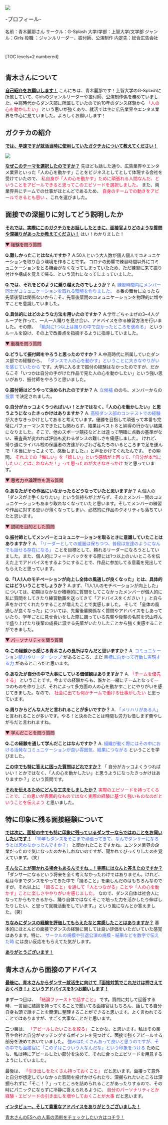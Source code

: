 ![](/img/news/281/1.jpg)

<div style="font-size: 120%;">

-プロフィール-

</div>

名前：青木麗那さん
サークル：G-Splash
大学/学部：上智大学/文学部
ジャンル：Girls
役職 ：ジャンルリーダー、振付師、公演制作
内定先：総合広告会社




<div style="margin: 3em 0;">

[TOC levels=2 numbered]

</div>


## 青木さんについて

**<u>自己紹介をお願いします！</u>**
こんにちは、青木麗那です！上智大学のG-Splashに所属していて、Girlsのジャンルリーダーや振付師、公演制作係を務めていました。中高時代からダンス部に所属していたので約10年のダンス経験から <span style="color: Crimson;" >「人の心を動かしたい」</span> という思いが強くあり、就活では主に広告業界やエンタメ業界を中心に見ていました。よろしくお願いします！

## ガクチカの紹介

**<u>では、早速ですが就活当時に使用していたガクチカについて教えてください！</u>**

![](/img/news/281/2.jpg)


**<u>なぜこのテーマを選択したのですか？</u>**
先ほども話した通り、広告業界やエンタメ業界といった「人の心を動かす」ことをビジネスとしてとして体現する会社を受けていたので、 <span style="color: Crimson;" >私自身が「人の心を動かす」ために頑張れる人間なんだ、ということをアピールできると思ってこのエピソードを選択しました。</span> また、両業界共にチームでの仕事がほとんどであるため、 <span style="color: Crimson;" >自身のチームでの動きをアピールできるとも思い</span> 、これを選びました。


## 面接での深掘りに対してどう説明したか

**<u>それでは、実際にこのガクチカをお話ししたときに、面接官よりどのような質問や深掘りがあったか教えてください！</u>**
はい！わかりました！


<span style="background-color: LightPink;" >▼ 経験を問う質問</span>

**Q.難しかったことはなんですか？**
A.50人という大人数が個人個人でコミュニケーションを取り合う環境を作ることです。
コロナの影響で練習時間以外にコミュニケーションをとる機会がなくなってしまっていたため、ただ練習に来て振り付けや構成を覚えて帰る、という流れになってしまっていました。

**Q.では、それをどのように乗り越えたのでしょうか？**
A. <span style="color: Royalblue;" >練習時間内にメンバー同士がコミュニケーションを取れる環境を作りました。</span> 本番の舞台に立ったら先輩後輩は関係ないからこそ、先輩後輩間のコミュニケーションを物理的に増やすことを意識していました。

**Q.具体的にはどのような方法を用いたのですか？**
A.学年ごちゃまぜの3~4人グループを作って、一人一人踊りを見せ合い、アドバイスを作る練習方法を行いました。その際、 <span style="color: Royalblue;" >「絶対に1つ以上は踊りの中で良かったところを褒める」</span> というルールを設け、その上で改善点を指摘するように指導していました。


<span style="background-color: LightPink;" >▼ 動機を問う質問</span>

**Q.どうして振付師をやろうと思ったのですか？**
A.中高時代に所属していたダンス部での経験から、 <span style="color: Royalblue;" >「ダンスで人の心を動かす」ということに大きなやりがいを感じていたから</span> です。大学に入るまで振付の経験はなかったのですが、だからこそ「いつかは自分の手がけた作品で見た人の心を動かしたい」という強い思いがあり、振付師をやろうと思いました。

**Q.振付師はどうやって決められたのですか？**
A. <span style="color: Royalblue;" >立候補</span> ののち、メンバーからの <span style="color: Royalblue;" >投票</span> で決定されました。

**Q.自分がカッコよくうつればいい！とかではなく、「人の心を動かしたい」と思うようになったきっかけはありますか？**
A. <span style="color: Royalblue;" >高校ダンス部のコンテストでの経験</span> が大きなきっかけとしてあると考えています。優勝を目指して頑張って本番も完璧にパフォーマンスできたにも関わらず、結果はベスト８と納得の行かない結果になりました。そこで、他のスポーツ競技などとは違って明確に点数の基準がない、審査員が変われば評価も変わるダンスの難しさを痛感しました。
けれど、帰り道にライバル校の保護者の方達がわざわざ私たちのいるところまで足を運んで「本当にかっこよくて、感動しました。」と声をかけてくれたんです。
その瞬間、 <span style="color: Crimson;" >それまでの「悔しい」を「嬉しい」という感情が上回って、「自分が本当にしたいことはこれなんだ！」って思ったのが大きなきっかけ</span> だと思っています。


<span style="background-color: LightPink;" >▼ 思考力や論理性を測る質問</span>

**Q.あなたがその作品にいなかったらどうなっていたと思いますか？**
A.個人の「ダンスが上手くなりたい」という気持ちが上がらず、その上メンバー間のコミュニケーションもあまり取れなくなっていたと思います。そしてメンバーの練習や作品に対する思いが薄くなってしまい、必然的に作品のクオリティも落ちていたと思います。


<span style="background-color: LightPink;" >▼ 説明を目的とした質問</span>

**Q.振付師としてメンバーとコミュニケーションを取るときに意識していたことはありますか？**
A. <span style="color: Royalblue;" >「リーダーとしての威厳は保ちつつ、普段は友達のようになんでも話せる存在になる」</span> ことを目標として、頼れるリーダーになろうとしていました。また、個人的にフィードバックをする際には1つ以上のいいところを伝えた上でアドバイスをするようにすることで、作品に参加してる意義を見出してもらえたと思っています。

**Q.「1人1人のモチベーションが向上し全体の風通しが良くなった」とは、具体的にはどういうことでしょうか？**
A.まず、「1人1人のモチベーションが向上した」については、初期はなかなか積極的に質問をしてこなかったメンバーが個人的に私に質問をしてきたり練習動画を送ってきて「アドバイスをください！」と自ら声をかけてくれたりすることが増えたことで実感しました。
そして「全体の風通しが良くなった」については、先輩後輩関係なく質問やアドバイスをしあっていたり、学年ごとに見せ合いをした際に踊っている先輩や後輩の名前を沢山呼んで盛り上げたり後輩の成長に涙する先輩がいたりしたことから強く実感することができました。


<span style="background-color: LightPink;" >▼ パーソナリティを問う質問</span>

**Q.この経験から感じる青木さんの長所はなんだと思いますか？**
A. <span style="color: Royalblue;" >コミュニケーション能力やリーダーシップ</span> があるところ、また <span style="color: Royalblue;" >目標に向かって行動し実現する力</span> があるところだと思います。

**Q.あなたが自分の中で大事にしている価値観はありますか？**
A. <span style="color: Crimson;" >「チームを優先する」</span> ということです。今までの経験からも、誰かと一緒にチームとなって一つのものを作り上げ、それによって多方面の人の心を動かすことにやりがいを感じてきました。なので、 <span style="color: Crimson;" >社会に出ても何かチームで働ける仕事がしたい</span> と思っています。

**Q.周りからどんな人だと言われることが多いですか？**
A. <span style="color: Royalblue;" >「メリハリがある人」</span> と言われることが多いです。やる！と決めたことは時間も労力も惜しまず費やしがちだと言われますね。


<span style="background-color: LightPink;" >▼ 学んだことを問う質問</span>

**Q.この経験を通して学んだことはなんですか？**
A. <span style="color: Royalblue;" >組織が動く際にはその中における活発なコミュニケーションが良い雰囲気、結果につながる</span> ということを学びました。




**<u>この中でも特に答えに困った質問はどれですか？</u>**
「 自分がカッコよくうつればいい！とかではなく、「人の心を動かしたい」と思うようになったきっかけはありますか？」という質問です。

**<u>それを伝えるためにどんな工夫をしましたか？</u>**
<span style="color: Crimson;" >実際のエピソードを持ってくることで、この思いが表面的なものではなく実際の経験に基づく強いものなのだということを伝えよう</span> と思いました。


## 特に印象に残る面接経験について
**<u>では次に、面接の中でも特に印象に残っているダンサーならではのことをお伺いしたいです！</u>**
<span style="color: Royalblue;" >「10年もダンスをそこまで頑張ってきて、なんでダンサーになろうとは思わなかったんですか？」</span> と聞かれたことですかね。エンタメ業界の企業だったので気になったのかもしれないのですが、聞かれてびっくりしたのを覚えています。（笑）

**<u>そんなことが聞かれる場合もあるんですね...！実際にはなんと答えたのですか？</u>**
「ダンサーになるという将来を全く考えなかったわけではありません。けれど、私は今までダンスをやってきた中で「踊ること」を楽しんだのはもちろんなのですが、それ以上に <span style="color: Crimson;" >「踊ること」を通して「人とつながる」ことや「人の心を動かす」ことに楽しさややりがいを感じました。</span> なので、ダンス自体は社会人になってからもできるから、踊り自体ではなくそこで培った力を活かしたり伸ばしたりしたい、と思って就職活動をしています。」という風になんとか答えました。（笑）

**<u>ちなみにダンスの経験を評価してもらえたなと実感したことはありますか？</u>**
基本的にほとんどの面接でダンスの経験に関しては良い評価をいただいていた感覚はあります。特に、 <span style="color: Royalblue;" >サークルの規模や引退公演の規模・結果などを数字で伝えた時</span> には良い反応をもらえてた気がします。

**<u>ありがとうございます！</u>**


## 青木さんから面接のアドバイス
**<u>最後に、青木さんからダンサー就活生に向けて『面接対策でこれだけは押さえておくべき！』というアドバイスを3つお願いします！</u>**

まず一つ目は、 <span style="color: Crimson;" >「結論ファーストで話すこと」</span> です。質問に対して回答する時、一言目に結論を持ってくることで聞いてる面接官はもちろん、話してる自分自身も頭で話すことを簡潔に整理することができると思います。よく言われてることではありますが、すごく大事なことだと思います。

二つ目は、 <span style="color: Crimson;" >「アピールしたいことを絞る」</span> ことかな、と思います。私はその業界や会社と自分がマッチングするポイントを見つけて、面接で強くアピールする部分を決めておいていました。 <span style="color: Royalblue;" >強みはたくさんあって良いと思うのですが、その中でも面接官に「この子はこういう人なんだな」という印象をつける</span> ためにも、私は特にアピールしたい部分を決めて、それに合ったエピソードを用意するようにしていました。

最後は、 <span style="color: Crimson;" >「引き出しをたくさん持っておくこと」</span> だと思います。面接って意外と自分が想定していなかった質問を投げかけられたり、深掘られたいところは深掘られずに「そこ！？」ってところを詰められることがあったりするので、その時にパニックにならずに冷静に答えられるように、 <span style="color: Crimson;" >自分のパーソナリティとか経験・エピソードの引き出しを増やしておくことが大事</span> だと思います。

**<u>インタビュー、そして貴重なアドバイスをありがとうございました！</u>**


<a href="/experiences/1148" target=”_blank” class="button button--accent bottom-sticky-button">
<span class="button__text">青木さんのESへの人事の添削をチェックしたい方はコチラ！</span><i class="button__icon fas fa-arrow-right"></i>
</a>
